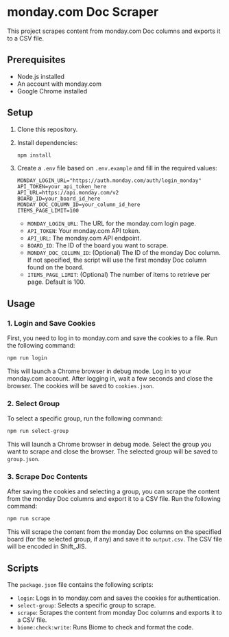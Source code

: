 # monday.com Doc Scraper

This project scrapes content from monday.com Doc columns and exports it to a CSV file.

## Prerequisites

- Node.js installed
- An account with monday.com
- Google Chrome installed

## Setup

1.  Clone this repository.
2.  Install dependencies:

    ```bash
    npm install
    ```
3.  Create a `.env` file based on `.env.example` and fill in the required values:

    ```
    MONDAY_LOGIN_URL="https://auth.monday.com/auth/login_monday"
    API_TOKEN=your_api_token_here
    API_URL=https://api.monday.com/v2
    BOARD_ID=your_board_id_here
    MONDAY_DOC_COLUMN_ID=your_column_id_here
    ITEMS_PAGE_LIMIT=100
    ```

    -   `MONDAY_LOGIN_URL`: The URL for the monday.com login page.
    -   `API_TOKEN`: Your monday.com API token.
    -   `API_URL`: The monday.com API endpoint.
    -   `BOARD_ID`: The ID of the board you want to scrape.
    -   `MONDAY_DOC_COLUMN_ID`: (Optional) The ID of the monday Doc column. If not specified, the script will use the first monday Doc column found on the board.
    -   `ITEMS_PAGE_LIMIT`: (Optional) The number of items to retrieve per page. Default is 100.

## Usage

### 1. Login and Save Cookies

First, you need to log in to monday.com and save the cookies to a file. Run the following command:

```bash
npm run login
```

This will launch a Chrome browser in debug mode. Log in to your monday.com account. After logging in, wait a few seconds and close the browser. The cookies will be saved to `cookies.json`.

### 2. Select Group

To select a specific group, run the following command:

```bash
npm run select-group
```

This will launch a Chrome browser in debug mode. Select the group you want to scrape and close the browser. The selected group will be saved to `group.json`.

### 3. Scrape Doc Contents

After saving the cookies and selecting a group, you can scrape the content from the monday Doc columns and export it to a CSV file. Run the following command:

```bash
npm run scrape
```

This will scrape the content from the monday Doc columns on the specified board (for the selected group, if any) and save it to `output.csv`. The CSV file will be encoded in Shift_JIS.

## Scripts

The `package.json` file contains the following scripts:

-   `login`: Logs in to monday.com and saves the cookies for authentication.
-   `select-group`: Selects a specific group to scrape.
-   `scrape`: Scrapes the content from monday Doc columns and exports it to a CSV file.
-   `biome:check:write`: Runs Biome to check and format the code.
